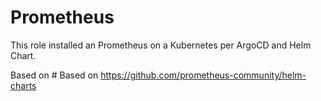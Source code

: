 Prometheus
==========

This role installed an Prometheus on a Kubernetes per ArgoCD and Helm Chart.

Based on # Based on https://github.com/prometheus-community/helm-charts